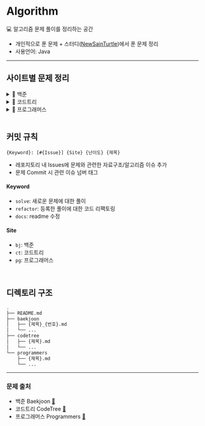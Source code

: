 # Algorithm

💻 알고리즘 문제 풀이를 정리하는 공간

- 개인적으로 푼 문제 + 스터디([NewSainTurtle](https://github.com/NewSainTurtle))에서 푼 문제 정리
- 사용언어: Java

---

## 사이트별 문제 정리

<details>
  <summary>📁 백준</summary>
  </br>
  
<div markdown="1">

|                                              난이도                                               | 번호  | 제목                         |                    문제                     |                        풀이                         |
| :-----------------------------------------------------------------------------------------------: | :---: | ---------------------------- | :-----------------------------------------: | :-------------------------------------------------: |
| <img height="20px" width="20px" align="center" src="https://static.solved.ac/tier_small/14.svg"/> | 17825 | 주사위 윷놀이                | [🔍](https://www.acmicpc.net/problem/17825) |       [📝](./baekjoon/주사위윷놀이_17825.md)        |
| <img height="20px" width="20px" align="center" src="https://static.solved.ac/tier_small/11.svg"/> | 19942 | 다이어트                     | [🔍](https://www.acmicpc.net/problem/19942) |         [📝](./baekjoon/다이어트_19942.md)          |
| <img height="20px" width="20px" align="center" src="https://static.solved.ac/tier_small/12.svg"/> | 10836 | 여왕벌                       | [🔍](https://www.acmicpc.net/problem/10836) |          [📝](./baekjoon/여왕벌_10836.md)           |
| <img height="20px" width="20px" align="center" src="https://static.solved.ac/tier_small/10.svg"/> | 9081  | 단어 맞추기                  | [🔍](https://www.acmicpc.net/problem/9081)  |         [📝](./baekjoon/단어맞추기_9081.md)         |
| <img height="20px" width="20px" align="center" src="https://static.solved.ac/tier_small/12.svg"/> | 11559 | Puyo Puyo                    | [🔍](https://www.acmicpc.net/problem/11559) |         [📝](./baekjoon/PuyoPuyo_11559.md)          |
| <img height="20px" width="20px" align="center" src="https://static.solved.ac/tier_small/8.svg"/>  | 2579  | 계단 오르기                  | [🔍](https://www.acmicpc.net/problem/2579)  |         [📝](./baekjoon/계단오르기_2579.md)         |
| <img height="20px" width="20px" align="center" src="https://static.solved.ac/tier_small/11.svg"/> | 17609 | 회문                         | [🔍](https://www.acmicpc.net/problem/17609) |           [📝](./baekjoon/회문_17609.md)            |
| <img height="20px" width="20px" align="center" src="https://static.solved.ac/tier_small/12.svg"/> | 1197  | 최소 스패닝 트리             | [🔍](https://www.acmicpc.net/problem/1197)  |       [📝](./baekjoon/최소스패닝트리_1197.md)       |
| <img height="20px" width="20px" align="center" src="https://static.solved.ac/tier_small/16.svg"/> | 23291 | 어항 정리                    | [🔍](https://www.acmicpc.net/problem/23291) |         [📝](./baekjoon/어항정리_23291.md)          |
| <img height="20px" width="20px" align="center" src="https://static.solved.ac/tier_small/11.svg"/> | 7682  | 틱택토                       | [🔍](https://www.acmicpc.net/problem/7682)  |           [📝](./baekjoon/틱택토_7682.md)           |
| <img height="20px" width="20px" align="center" src="https://static.solved.ac/tier_small/9.svg"/>  | 3085  | 사탕 게임                    | [🔍](https://www.acmicpc.net/problem/3085)  |          [📝](./baekjoon/사탕게임_3085.md)          |
| <img height="20px" width="20px" align="center" src="https://static.solved.ac/tier_small/14.svg"/> | 11967 | 불켜기                       | [🔍](https://www.acmicpc.net/problem/11967) |          [📝](./baekjoon/불켜기_11967.md)           |
| <img height="20px" width="20px" align="center" src="https://static.solved.ac/tier_small/11.svg"/> | 22251 | 빌런 호석                    | [🔍](https://www.acmicpc.net/problem/22251) |         [📝](./baekjoon/빌런호석_22251.md)          |
| <img height="20px" width="20px" align="center" src="https://static.solved.ac/tier_small/11.svg"/> | 13164 | 행복 유치원                  | [🔍](https://www.acmicpc.net/problem/13164) |        [📝](./baekjoon/행복유치원_13164.md)         |
| <img height="20px" width="20px" align="center" src="https://static.solved.ac/tier_small/11.svg"/> | 6198  | 옥상 정원 꾸미기             | [🔍](https://www.acmicpc.net/problem/6198)  |       [📝](./baekjoon/옥상정원꾸미기_6198.md)       |
| <img height="20px" width="20px" align="center" src="https://static.solved.ac/tier_small/10.svg"/> | 13335 | 트럭                         | [🔍](https://www.acmicpc.net/problem/13335) |           [📝](./baekjoon/트럭_13335.md)            |
| <img height="20px" width="20px" align="center" src="https://static.solved.ac/tier_small/13.svg"/> | 22866 | 탑 보기                      | [🔍](https://www.acmicpc.net/problem/22866) |          [📝](./baekjoon/탑보기_22866.md)           |
| <img height="20px" width="20px" align="center" src="https://static.solved.ac/tier_small/14.svg"/> | 1766  | 문제집                       | [🔍](https://www.acmicpc.net/problem/1766)  |           [📝](./baekjoon/문제집_1766.md)           |
| <img height="20px" width="20px" align="center" src="https://static.solved.ac/tier_small/11.svg"/> | 6068  | 시간 관리하기                | [🔍](https://www.acmicpc.net/problem/6068)  |        [📝](./baekjoon/시간관리하기_6068.md)        |
| <img height="20px" width="20px" align="center" src="https://static.solved.ac/tier_small/13.svg"/> | 2623  | 음악프로그램                 | [🔍](https://www.acmicpc.net/problem/2623)  |        [📝](./baekjoon/음악프로그램_2623.md)        |
| <img height="20px" width="20px" align="center" src="https://static.solved.ac/tier_small/12.svg"/> | 1253  | 좋다                         | [🔍](https://www.acmicpc.net/problem/1253)  |            [📝](./baekjoon/좋다_1253.md)            |
| <img height="20px" width="20px" align="center" src="https://static.solved.ac/tier_small/11.svg"/> | 1107  | 리모컨                       | [🔍](https://www.acmicpc.net/problem/1107)  |           [📝](./baekjoon/리모컨_1107.md)           |
| <img height="20px" width="20px" align="center" src="https://static.solved.ac/tier_small/12.svg"/> | 17092 | 색칠 공부                    | [🔍](https://www.acmicpc.net/problem/17092) |         [📝](./baekjoon/색칠공부_17092.md)          |
| <img height="20px" width="20px" align="center" src="https://static.solved.ac/tier_small/11.svg"/> | 1038  | 감소하는 수                  | [🔍](https://www.acmicpc.net/problem/1038)  |         [📝](./baekjoon/감소하는수_1038.md)         |
| <img height="20px" width="20px" align="center" src="https://static.solved.ac/tier_small/11.svg"/> | 18428 | 감시 피하기                  | [🔍](https://www.acmicpc.net/problem/18428) |        [📝](./baekjoon/감시피하기_18428.md)         |
| <img height="20px" width="20px" align="center" src="https://static.solved.ac/tier_small/13.svg"/> | 1238  | 파티                         | [🔍](https://www.acmicpc.net/problem/1238)  |            [📝](./baekjoon/파티_1238.md)            |
| <img height="20px" width="20px" align="center" src="https://static.solved.ac/tier_small/11.svg"/> | 26732 | Agar.io                      | [🔍](https://www.acmicpc.net/problem/26732) |          [📝](./baekjoon/Agar.io_26732.md)          |
| <img height="20px" width="20px" align="center" src="https://static.solved.ac/tier_small/12.svg"/> | 23030 | 후다다닥을 이겨 츄르를 받자! | [🔍](https://www.acmicpc.net/problem/23030) | [📝](./baekjoon/후다다닥을이겨츄르를받자!_23030.md) |
| <img height="20px" width="20px" align="center" src="https://static.solved.ac/tier_small/15.svg"/> | 2263  | 트리의 순회                  | [🔍](https://www.acmicpc.net/problem/2263)  |         [📝](./baekjoon/트리의순회_2263.md)         |
| <img height="20px" width="20px" align="center" src="https://static.solved.ac/tier_small/12.svg"/> | 17141 | 연구소 2                     | [🔍](https://www.acmicpc.net/problem/17141) |          [📝](./baekjoon/연구소2_17141.md)          |

</div>
</details>

<details>
  <summary>📁 코드트리</summary>
  </br>
  
<div markdown="1">

|                                              난이도                                               | 제목               |                                              문제                                               |                풀이                 |
| :-----------------------------------------------------------------------------------------------: | ------------------ | :---------------------------------------------------------------------------------------------: | :---------------------------------: |
| <img height="20px" width="20px" align="center" src="https://static.solved.ac/tier_small/16.svg"/> | 산타의 선물 공장 2 | [🔍](https://www.codetree.ai/training-field/frequent-problems/santa-gift-factory-2/description) | [📝](./codetree/산타의선물공장2.md) |
| <img height="20px" width="20px" align="center" src="https://static.solved.ac/tier_small/14.svg"/> | 포탑 부수기        |  [🔍](https://www.codetree.ai/training-field/frequent-problems/destroy-the-turret/description)  |   [📝](./codetree/포탑부수기.md)    |
| <img height="20px" width="20px" align="center" src="https://static.solved.ac/tier_small/14.svg"/> | 코드트리 빵        |  [🔍](https://www.codetree.ai/training-field/frequent-problems/codetree-mon-bread/description)  |   [📝](./codetree/코드트리빵.md)    |
| <img height="20px" width="20px" align="center" src="https://static.solved.ac/tier_small/14.svg"/> | 싸움땅             |    [🔍](https://www.codetree.ai/training-field/frequent-problems/battle-ground/description)     |     [📝](./codetree/싸움땅.md)      |

</div>
</details>

<details>
  <summary>📁 프로그래머스</summary>
  </br>
  
<div markdown="1">

| 난이도    | 제목            |                                 문제                                  |                 풀이                  |
| --------- | --------------- | :-------------------------------------------------------------------: | :-----------------------------------: |
| ⭐️⭐️    | 프렌즈4블록     | [🔍](https://school.programmers.co.kr/learn/courses/30/lessons/17679) |  [📝](./programmers/프렌즈4블록.md)   |
| ⭐️⭐️    | 방금그곡        | [🔍](https://school.programmers.co.kr/learn/courses/30/lessons/17683) |    [📝](./programmers/방금그곡.md)    |
| ⭐️⭐️⭐️ | 징검다리 건너기 | [🔍](https://school.programmers.co.kr/learn/courses/30/lessons/64062) | [📝](./programmers/징검다리건너기.md) |
| ⭐️⭐️    | 후보키          | [🔍](https://school.programmers.co.kr/learn/courses/30/lessons/42890) |     [📝](./programmers/후보키.md)     |
| ⭐️⭐️⭐️ | 합승 택시 요금  | [🔍](https://school.programmers.co.kr/learn/courses/30/lessons/72413) |  [📝](./programmers/합승택시요금.md)  |
| ⭐️⭐️    | 파일명 정렬     | [🔍](https://school.programmers.co.kr/learn/courses/30/lessons/17686) |   [📝](./programmers/파일명정렬.md)   |

</div>
</details>

<br>

## 커밋 규칙

```
{Keyword}: [#{Issue}] {Site} {난이도} {제목}
```

- 레포지토리 내 Issues에 문제와 관련한 자료구조/알고리즘 이슈 추가
- 문제 Commit 시 관련 이슈 넘버 태그

#### Keyword

- `solve`: 새로운 문제에 대한 풀이
- `refactor`: 등록한 풀이에 대한 코드 리팩토링
- `docs`: readme 수정

#### Site

- `bj`: 백준
- `ct`: 코드트리
- `pg`: 프로그래머스

<br>

## 디렉토리 구조

```bash
.
├── README.md
├── baekjoon
│   ├── {제목}_{번호}.md
│   └── ...
├── codetree
│   ├── {제목}.md
│   └── ...
└── programmers
    ├── {제목}.md
    └── ...
```

---

### 문제 출처

- 백준 Baekjoon [🔗](https://www.acmicpc.net)
- 코드트리 CodeTree [🔗](https://www.codetree.ai/training-field/frequent-problems)
- 프로그래머스 Programmers [🔗](https://programmers.co.kr/learn/challenges)
